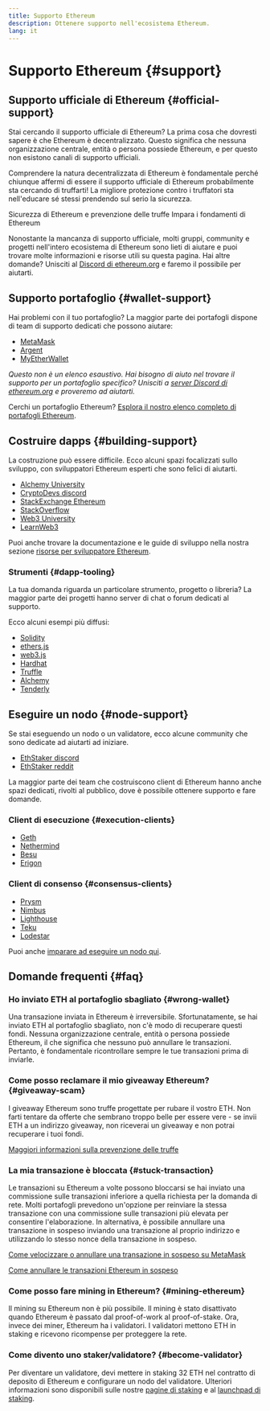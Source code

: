 ```yaml
---
title: Supporto Ethereum
description: Ottenere supporto nell'ecosistema Ethereum.
lang: it
---
```


# Supporto Ethereum {#support}

## Supporto ufficiale di Ethereum {#official-support}

Stai cercando il supporto ufficiale di Ethereum? La prima cosa che dovresti sapere è che Ethereum è decentralizzato. Questo significa che nessuna organizzazione centrale, entità o persona possiede Ethereum, e per questo non esistono canali di supporto ufficiali.

Comprendere la natura decentralizzata di Ethereum è fondamentale perché chiunque affermi di essere il supporto ufficiale di Ethereum probabilmente sta cercando di truffarti! La migliore protezione contro i truffatori sta nell'educare sé stessi prendendo sul serio la sicurezza.

<DocLink to="/security/">
  Sicurezza di Ethereum e prevenzione delle truffe
</DocLink>

<DocLink to="/learn/">
  Impara i fondamenti di Ethereum
</DocLink>

Nonostante la mancanza di supporto ufficiale, molti gruppi, community e progetti nell'intero ecosistema di Ethereum sono lieti di aiutare e puoi trovare molte informazioni e risorse utili su questa pagina. Hai altre domande? Unisciti al [Discord di ethereum.org](/discord/) e faremo il possibile per aiutarti.

## Supporto portafoglio {#wallet-support}

Hai problemi con il tuo portafoglio? La maggior parte dei portafogli dispone di team di supporto dedicati che possono aiutare:

- [MetaMask](https://metamask.zendesk.com/hc/)
- [Argent](https://support.argent.xyz/hc/)
- [MyEtherWallet](https://help.myetherwallet.com/)

_Questo non è un elenco esaustivo. Hai bisogno di aiuto nel trovare il supporto per un portafoglio specifico? Unisciti a [server Discord di ethereum.org](https://discord.gg/rZz26QWfCg) e proveremo ad aiutarti._

Cerchi un portafoglio Ethereum? [Esplora il nostro elenco completo di portafogli Ethereum](/wallets/find-wallet/).

## Costruire dapps {#building-support}

La costruzione può essere difficile. Ecco alcuni spazi focalizzati sullo sviluppo, con sviluppatori Ethereum esperti che sono felici di aiutarti.

- [Alchemy University](https://university.alchemy.com/#starter_code)
- [CryptoDevs discord](https://discord.com/invite/5W5tVb3)
- [StackExchange Ethereum](https://ethereum.stackexchange.com/)
- [StackOverflow](https://stackoverflow.com/questions/tagged/web3)
- [Web3 University](https://www.web3.university/)
- [LearnWeb3](https://discord.com/invite/learnweb3)

Puoi anche trovare la documentazione e le guide di sviluppo nella nostra sezione [risorse per sviluppatore Ethereum](/developers/).

### Strumenti {#dapp-tooling}

La tua domanda riguarda un particolare strumento, progetto o libreria? La maggior parte dei progetti hanno server di chat o forum dedicati al supporto.

Ecco alcuni esempi più diffusi:

- [Solidity](https://gitter.im/ethereum/solidity/)
- [ethers.js](https://discord.gg/6jyGVDK6Jx)
- [web3.js](https://discord.gg/GsABYQu4sC)
- [Hardhat](https://discord.gg/xtrMGhmbfZ)
- [Truffle](https://discord.gg/8uKcsccEYE)
- [Alchemy](http://alchemy.com/discord)
- [Tenderly](https://discord.gg/fBvDJYR)

## Eseguire un nodo {#node-support}

Se stai eseguendo un nodo o un validatore, ecco alcune community che sono dedicate ad aiutarti ad iniziare.

- [EthStaker discord](https://discord.gg/ethstaker)
- [EthStaker reddit](https://www.reddit.com/r/ethstaker)

La maggior parte dei team che costruiscono client di Ethereum hanno anche spazi dedicati, rivolti al pubblico, dove è possibile ottenere supporto e fare domande.

### Client di esecuzione {#execution-clients}

- [Geth](https://discord.gg/FqDzupGyYf)
- [Nethermind](https://discord.gg/YJx3pm8z5C)
- [Besu](https://discord.gg/p8djYngzKN)
- [Erigon](https://github.com/ledgerwatch/erigon/issues)

### Client di consenso {#consensus-clients}

- [Prysm](https://discord.gg/prysmaticlabs)
- [Nimbus](https://discord.gg/nSmEH3qgFv)
- [Lighthouse](https://discord.gg/cyAszAh)
- [Teku](https://discord.gg/7hPv2T6)
- [Lodestar](https://discord.gg/aMxzVcr)

Puoi anche [imparare ad eseguire un nodo qui](/developers/docs/nodes-and-clients/run-a-node/).

## Domande frequenti {#faq}

### Ho inviato ETH al portafoglio sbagliato {#wrong-wallet}

Una transazione inviata in Ethereum è irreversibile. Sfortunatamente, se hai inviato ETH al portafoglio sbagliato, non c'è modo di recuperare questi fondi. Nessuna organizzazione centrale, entità o persona possiede Ethereum, il che significa che nessuno può annullare le transazioni. Pertanto, è fondamentale ricontrollare sempre le tue transazioni prima di inviarle.

### Come posso reclamare il mio giveaway Ethereum? {#giveaway-scam}

I giveaway Ethereum sono truffe progettate per rubare il vostro ETH. Non farti tentare da offerte che sembrano troppo belle per essere vere - se invii ETH a un indirizzo giveaway, non riceverai un giveaway e non potrai recuperare i tuoi fondi.

[Maggiori informazioni sulla prevenzione delle truffe](/security/#common-scams)

### La mia transazione è bloccata {#stuck-transaction}

Le transazioni su Ethereum a volte possono bloccarsi se hai inviato una commissione sulle transazioni inferiore a quella richiesta per la domanda di rete. Molti portafogli prevedono un'opzione per reinviare la stessa transazione con una commissione sulle transazioni più elevata per consentire l'elaborazione. In alternativa, è possibile annullare una transazione in sospeso inviando una transazione al proprio indirizzo e utilizzando lo stesso nonce della transazione in sospeso.

[Come velocizzare o annullare una transazione in sospeso su MetaMask](https://metamask.zendesk.com/hc/en-us/articles/360015489251-How-to-speed-up-or-cancel-a-pending-transaction)

[Come annullare le transazioni Ethereum in sospeso](https://info.etherscan.com/how-to-cancel-ethereum-pending-transactions/)

### Come posso fare mining in Ethereum? {#mining-ethereum}

Il mining su Ethereum non è più possibile. Il mining è stato disattivato quando Ethereum è passato dal proof-of-work al proof-of-stake. Ora, invece dei miner, Ethereum ha i validatori. I validatori mettono ETH in staking e ricevono ricompense per proteggere la rete.

### Come divento uno staker/validatore? {#become-validator}

Per diventare un validatore, devi mettere in staking 32 ETH nel contratto di deposito di Ethereum e configurare un nodo del validatore. Ulteriori informazioni sono disponibili sulle nostre [pagine di staking](/staking) e al [launchpad di staking](https://launchpad.ethereum.org/).
